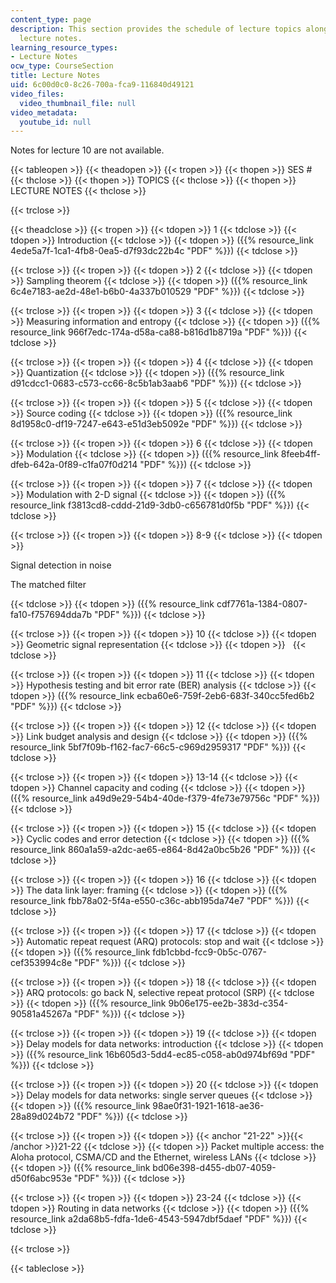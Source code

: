```yaml
---
content_type: page
description: This section provides the schedule of lecture topics along with associated
  lecture notes.
learning_resource_types:
- Lecture Notes
ocw_type: CourseSection
title: Lecture Notes
uid: 6c00d0c0-8c26-700a-fca9-116840d49121
video_files:
  video_thumbnail_file: null
video_metadata:
  youtube_id: null
---
```


Notes for lecture 10 are not available.

{{< tableopen >}}
{{< theadopen >}}
{{< tropen >}}
{{< thopen >}}
SES #
{{< thclose >}}
{{< thopen >}}
TOPICS
{{< thclose >}}
{{< thopen >}}
LECTURE NOTES
{{< thclose >}}

{{< trclose >}}

{{< theadclose >}}
{{< tropen >}}
{{< tdopen >}}
1
{{< tdclose >}}
{{< tdopen >}}
Introduction
{{< tdclose >}}
{{< tdopen >}}
({{% resource_link 4ede5a7f-1ca1-4fb8-0ea5-d7f93dc22b4c "PDF" %}})
{{< tdclose >}}

{{< trclose >}}
{{< tropen >}}
{{< tdopen >}}
2
{{< tdclose >}}
{{< tdopen >}}
Sampling theorem
{{< tdclose >}}
{{< tdopen >}}
({{% resource_link 6c4e7183-ae2d-48e1-b6b0-4a337b010529 "PDF" %}})
{{< tdclose >}}

{{< trclose >}}
{{< tropen >}}
{{< tdopen >}}
3
{{< tdclose >}}
{{< tdopen >}}
Measuring information and entropy
{{< tdclose >}}
{{< tdopen >}}
({{% resource_link 966f7edc-174a-d58a-ca88-b816d1b8719a "PDF" %}})
{{< tdclose >}}

{{< trclose >}}
{{< tropen >}}
{{< tdopen >}}
4
{{< tdclose >}}
{{< tdopen >}}
Quantization
{{< tdclose >}}
{{< tdopen >}}
({{% resource_link d91cdcc1-0683-c573-cc66-8c5b1ab3aab6 "PDF" %}})
{{< tdclose >}}

{{< trclose >}}
{{< tropen >}}
{{< tdopen >}}
5
{{< tdclose >}}
{{< tdopen >}}
Source coding
{{< tdclose >}}
{{< tdopen >}}
({{% resource_link 8d1958c0-df19-7247-e643-e51d3eb5092e "PDF" %}})
{{< tdclose >}}

{{< trclose >}}
{{< tropen >}}
{{< tdopen >}}
6
{{< tdclose >}}
{{< tdopen >}}
Modulation
{{< tdclose >}}
{{< tdopen >}}
({{% resource_link 8feeb4ff-dfeb-642a-0f89-c1fa07f0d214 "PDF" %}})
{{< tdclose >}}

{{< trclose >}}
{{< tropen >}}
{{< tdopen >}}
7
{{< tdclose >}}
{{< tdopen >}}
Modulation with 2-D signal
{{< tdclose >}}
{{< tdopen >}}
({{% resource_link f3813cd8-cddd-21d9-3db0-c656781d0f5b "PDF" %}})
{{< tdclose >}}

{{< trclose >}}
{{< tropen >}}
{{< tdopen >}}
8-9
{{< tdclose >}}
{{< tdopen >}}


Signal detection in noise

The matched filter


{{< tdclose >}}
{{< tdopen >}}
({{% resource_link cdf7761a-1384-0807-fa10-f757694dda7b "PDF" %}})
{{< tdclose >}}

{{< trclose >}}
{{< tropen >}}
{{< tdopen >}}
10
{{< tdclose >}}
{{< tdopen >}}
Geometric signal representation
{{< tdclose >}}
{{< tdopen >}}
 
{{< tdclose >}}

{{< trclose >}}
{{< tropen >}}
{{< tdopen >}}
11
{{< tdclose >}}
{{< tdopen >}}
Hypothesis testing and bit error rate (BER) analysis
{{< tdclose >}}
{{< tdopen >}}
({{% resource_link ecba60e6-759f-2eb6-683f-340cc5fed6b2 "PDF" %}})
{{< tdclose >}}

{{< trclose >}}
{{< tropen >}}
{{< tdopen >}}
12
{{< tdclose >}}
{{< tdopen >}}
Link budget analysis and design
{{< tdclose >}}
{{< tdopen >}}
({{% resource_link 5bf7f09b-f162-fac7-66c5-c969d2959317 "PDF" %}})
{{< tdclose >}}

{{< trclose >}}
{{< tropen >}}
{{< tdopen >}}
13-14
{{< tdclose >}}
{{< tdopen >}}
Channel capacity and coding
{{< tdclose >}}
{{< tdopen >}}
({{% resource_link a49d9e29-54b4-40de-f379-4fe73e79756c "PDF" %}})
{{< tdclose >}}

{{< trclose >}}
{{< tropen >}}
{{< tdopen >}}
15
{{< tdclose >}}
{{< tdopen >}}
Cyclic codes and error detection
{{< tdclose >}}
{{< tdopen >}}
({{% resource_link 860a1a59-a2dc-ae65-e864-8d42a0bc5b26 "PDF" %}})
{{< tdclose >}}

{{< trclose >}}
{{< tropen >}}
{{< tdopen >}}
16
{{< tdclose >}}
{{< tdopen >}}
The data link layer: framing
{{< tdclose >}}
{{< tdopen >}}
({{% resource_link fbb78a02-5f4a-e550-c36c-abb195da74e7 "PDF" %}})
{{< tdclose >}}

{{< trclose >}}
{{< tropen >}}
{{< tdopen >}}
17
{{< tdclose >}}
{{< tdopen >}}
Automatic repeat request (ARQ) protocols: stop and wait
{{< tdclose >}}
{{< tdopen >}}
({{% resource_link fdb1cbbd-fcc9-0b5c-0767-cef353994c8e "PDF" %}})
{{< tdclose >}}

{{< trclose >}}
{{< tropen >}}
{{< tdopen >}}
18
{{< tdclose >}}
{{< tdopen >}}
ARQ protocols: go back N, selective repeat protocol (SRP)
{{< tdclose >}}
{{< tdopen >}}
({{% resource_link 9b06e175-ee2b-383d-c354-90581a45267a "PDF" %}})
{{< tdclose >}}

{{< trclose >}}
{{< tropen >}}
{{< tdopen >}}
19
{{< tdclose >}}
{{< tdopen >}}
Delay models for data networks: introduction
{{< tdclose >}}
{{< tdopen >}}
({{% resource_link 16b605d3-5dd4-ec85-c058-ab0d974bf69d "PDF" %}})
{{< tdclose >}}

{{< trclose >}}
{{< tropen >}}
{{< tdopen >}}
20
{{< tdclose >}}
{{< tdopen >}}
Delay models for data networks: single server queues
{{< tdclose >}}
{{< tdopen >}}
({{% resource_link 98ae0f31-1921-1618-ae36-28a89d024b72 "PDF" %}})
{{< tdclose >}}

{{< trclose >}}
{{< tropen >}}
{{< tdopen >}}
{{< anchor "21-22" >}}{{< /anchor >}}21-22
{{< tdclose >}}
{{< tdopen >}}
Packet multiple access: the Aloha protocol, CSMA/CD and the Ethernet, wireless LANs
{{< tdclose >}}
{{< tdopen >}}
({{% resource_link bd06e398-d455-db07-4059-d50f6abc953e "PDF" %}})
{{< tdclose >}}

{{< trclose >}}
{{< tropen >}}
{{< tdopen >}}
23-24
{{< tdclose >}}
{{< tdopen >}}
Routing in data networks
{{< tdclose >}}
{{< tdopen >}}
({{% resource_link a2da68b5-fdfa-1de6-4543-5947dbf5daef "PDF" %}})
{{< tdclose >}}

{{< trclose >}}

{{< tableclose >}}